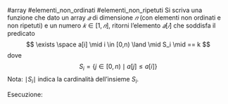#array #elementi_non_ordinati #elementi_non_ripetuti
Si scriva una funzione che dato un array $𝑎$ di dimensione $𝑛$ (con elementi non ordinati e non ripetuti) e un numero $𝑘 \in [1, 𝑛]$, ritorni l’elemento $𝑎[𝑖]$ che soddisfa il predicato
$$
	\exists \space a[i] \mid i \in [0,n) \land \mid S_i \mid == k
$$
dove
$$
	S_i =\{j \in [0,n) \mid a[j] \leq a[i]\}
$$
Nota: $\mid S_i \mid$ indica la cardinalità dell’insieme $S_i$.

Esecuzione:
```c

```
